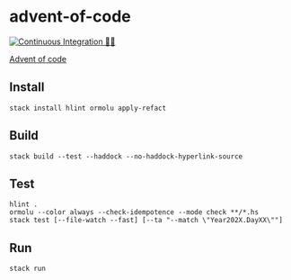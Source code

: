 # advent-of-code

[![Continuous Integration 👮‍♂️](https://github.com/godu/advent-of-code/workflows/Continuous%20Integration%20%F0%9F%91%AE%E2%80%8D%E2%99%82%EF%B8%8F/badge.svg)](https://github.com/godu/advent-of-code/actions?query=workflow%3A%22Continuous+Integration+%F0%9F%91%AE%E2%80%8D%E2%99%82%EF%B8%8F%22)

[Advent of code](https://adventofcode.com/2020)

## Install

```shell
stack install hlint ormolu apply-refact
```

## Build

```shell
stack build --test --haddock --no-haddock-hyperlink-source
```

## Test

```shell
hlint .
ormolu --color always --check-idempotence --mode check **/*.hs
stack test [--file-watch --fast] [--ta "--match \"Year202X.DayXX\""]
```

## Run

```shell
stack run
```
